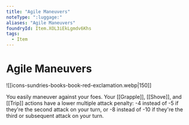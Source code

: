 ```yaml
---
title: "Agile Maneuvers"
noteType: ":luggage:"
aliases: "Agile Maneuvers"
foundryId: Item.XOL3iEkLgmdv6Khs
tags:
  - Item
---
```


# Agile Maneuvers
![[icons-sundries-books-book-red-exclamation.webp|150]]

You easily maneuver against your foes. Your [[Grapple]], [[Shove]], and [[Trip]] actions have a lower multiple attack penalty: -4 instead of -5 if they're the second attack on your turn, or -8 instead of -10 if they're the third or subsequent attack on your turn.
